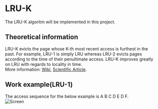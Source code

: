 # LRU-K
The LRU-K algoritm will be implemented in this project.
## Theoretical information
LRU-K evicts the page whose K-th most recent access is furthest in the past. For example, LRU-1 is simply LRU whereas LRU-2 evicts pages according to the time of their penultimate access. LRU-K improves greatly on LRU with regards to locality in time.  
More information: [Wiki](https://en.wikipedia.org/wiki/Page_replacement_algorithm#Variants_on_LRU), [Scientific Article](https://www.cs.cmu.edu/~christos/courses/721-resources/p297-o_neil.pdf).
## Work example(LRU-1)
The access sequence for the below example is A B C D E D F.  
![Screen](https://github.com/SinySs/LRU-K/blob/18ed788c066a03219e6a58ec939fe6282ff38d6b/Theory/Lruexample.png)
